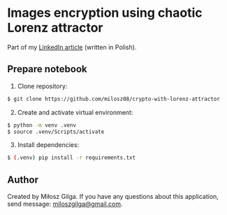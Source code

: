 # Images encryption using chaotic Lorenz attractor

Part of my [LinkedIn article]() (written in Polish).

## Prepare notebook

1. Clone repository:

```bash
$ git clone https://github.com/milosz08/crypto-with-lorenz-attractor
```

2. Create and activate virtual environment:

```bash
$ python -m venv .venv
$ source .venv/Scripts/activate
```

3. Install dependencies:

```bash
$ (.venv) pip install -r requirements.txt
```

## Author

Created by Miłosz Gilga. If you have any questions about this application, send message: [miloszgilga@gmail.com](mailto:miloszgilga@gmail.com).
